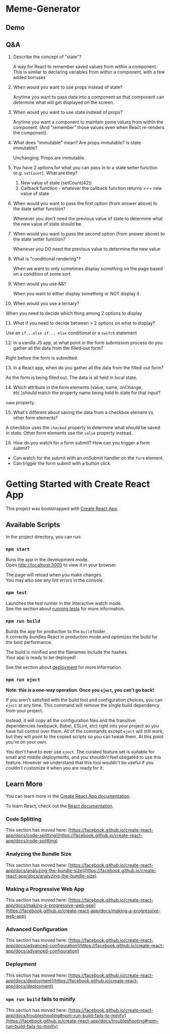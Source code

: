 # Meme-Generator

## Demo

## Q&A
1. Describe the concept of "state"?

   A way for React to remember saved values from within a component.
   This is similar to declaring variables from within a component,
   with a few added bonuses


2. When would you want to use props instead of state?

   Anytime you want to pass data into a component so that
   component can determine what will get displayed on the
   screen.


3. When would you want to use state instead of props?

   Anytime you want a component to maintain some values from
   within the component. (And "remember" those values even
   when React re-renders the component).


4. What does "immutable" mean? Are props immutable? Is state immutable?

   Unchanging. Props are immutable.

5. You have 2 options for what you can pass in to a state setter function (e.g. `setCount`). What are they?
   1. New value of state (setCount(42))
   2. Callback function - whatever the callback function returns === new value of state

6. When would you want to pass the first option (from answer above) to the state setter function?

   Whenever you don't need the previous value of state to determine what the new value of state should be.

7. When would you want to pass the second option (from answer above) to the state setter function?

   Whenever you DO need the previous value to determine the new value

8. What is "conditional rendering"?

   When we want to only sometimes display something on the page
   based on a condition of some sort

9. When would you use &&?

    When you want to either display something or NOT display it


10. When would you use a ternary?

   When you need to decide which thing among 2 options to display


11. What if you need to decide between > 2 options on what to display?

   Use an `if...else if... else` conditional or a `switch` statement

12. In a vanilla JS app, at what point in the form submission process do you gather all the data from the filled-out form?

   Right before the form is submitted.


13. In a React app, when do you gather all the data from the filled-out form?

   As the form is being filled out. The data is all held in local state.


14. Which attribute in the form elements (value, name, onChange, etc.)should match the property name being held in state for that input?

   `name` property.


15. What's different about saving the data from a checkbox element vs. other form elements?

   A checkbox uses the `checked` property to determine what should be saved in state. Other form elements use the `value` property instead.


16. How do you watch for a form submit? How can you trigger a form submit?

- Can watch for the submit with an onSubmit handler on the `form` element.
- Can trigger the form submit with a button click.

# Getting Started with Create React App

This project was bootstrapped with [Create React App](https://github.com/facebook/create-react-app).

## Available Scripts

In the project directory, you can run:

### `npm start`

Runs the app in the development mode.\
Open [http://localhost:3000](http://localhost:3000) to view it in your browser.

The page will reload when you make changes.\
You may also see any lint errors in the console.

### `npm test`

Launches the test runner in the interactive watch mode.\
See the section about [running tests](https://facebook.github.io/create-react-app/docs/running-tests) for more information.

### `npm run build`

Builds the app for production to the `build` folder.\
It correctly bundles React in production mode and optimizes the build for the best performance.

The build is minified and the filenames include the hashes.\
Your app is ready to be deployed!

See the section about [deployment](https://facebook.github.io/create-react-app/docs/deployment) for more information.

### `npm run eject`

**Note: this is a one-way operation. Once you `eject`, you can't go back!**

If you aren't satisfied with the build tool and configuration choices, you can `eject` at any time. This command will remove the single build dependency from your project.

Instead, it will copy all the configuration files and the transitive dependencies (webpack, Babel, ESLint, etc) right into your project so you have full control over them. All of the commands except `eject` will still work, but they will point to the copied scripts so you can tweak them. At this point you're on your own.

You don't have to ever use `eject`. The curated feature set is suitable for small and middle deployments, and you shouldn't feel obligated to use this feature. However we understand that this tool wouldn't be useful if you couldn't customize it when you are ready for it.

## Learn More

You can learn more in the [Create React App documentation](https://facebook.github.io/create-react-app/docs/getting-started).

To learn React, check out the [React documentation](https://reactjs.org/).

### Code Splitting

This section has moved here: [https://facebook.github.io/create-react-app/docs/code-splitting](https://facebook.github.io/create-react-app/docs/code-splitting)

### Analyzing the Bundle Size

This section has moved here: [https://facebook.github.io/create-react-app/docs/analyzing-the-bundle-size](https://facebook.github.io/create-react-app/docs/analyzing-the-bundle-size)

### Making a Progressive Web App

This section has moved here: [https://facebook.github.io/create-react-app/docs/making-a-progressive-web-app](https://facebook.github.io/create-react-app/docs/making-a-progressive-web-app)

### Advanced Configuration

This section has moved here: [https://facebook.github.io/create-react-app/docs/advanced-configuration](https://facebook.github.io/create-react-app/docs/advanced-configuration)

### Deployment

This section has moved here: [https://facebook.github.io/create-react-app/docs/deployment](https://facebook.github.io/create-react-app/docs/deployment)

### `npm run build` fails to minify

This section has moved here: [https://facebook.github.io/create-react-app/docs/troubleshooting#npm-run-build-fails-to-minify](https://facebook.github.io/create-react-app/docs/troubleshooting#npm-run-build-fails-to-minify)
